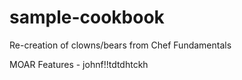 # sample-cookbook

Re-creation of clowns/bears from Chef Fundamentals

MOAR Features - johnf!!tdtdhtckh
